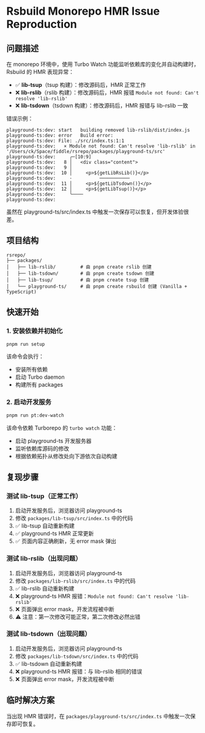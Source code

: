 # Rsbuild Monorepo HMR Issue Reproduction

## 问题描述

在 monorepo 环境中，使用 Turbo Watch 功能监听依赖库的变化并自动构建时，Rsbuild 的 HMR 表现异常：

- ✅ **lib-tsup**（tsup 构建）：修改源码后，HMR 正常工作
- ❌ **lib-rslib**（rslib 构建）：修改源码后，HMR 报错 `Module not found: Can't resolve 'lib-rslib'`
- ❌ **lib-tsdown**（tsdown 构建）：修改源码后，HMR 报错与 lib-rslib 一致

错误示例：
```
playground-ts:dev: start   building removed lib-rslib/dist/index.js
playground-ts:dev: error   Build error: 
playground-ts:dev: File: ./src/index.ts:1:1
playground-ts:dev:   × Module not found: Can't resolve 'lib-rslib' in 
'/Users/ck/Space/fiddle/rsrepo/packages/playground-ts/src'
playground-ts:dev:     ╭─[10:9]
playground-ts:dev:   8 │   <div class="content">
playground-ts:dev:   9 │ 
playground-ts:dev:  10 │     <p>${getLibRsLib()}</p>
playground-ts:dev:     ·          ───────────
playground-ts:dev:  11 │     <p>${getLibTsdown()}</p>
playground-ts:dev:  12 │     <p>${getLibTsup()}</p>
playground-ts:dev:     ╰────
playground-ts:dev: 
```

虽然在 playground-ts/src/index.ts 中触发一次保存可以恢复，但开发体验很差。

## 项目结构

```
rsrepo/
├── packages/
│   ├── lib-rslib/         # 由 pnpm create rslib 创建
│   ├── lib-tsdown/        # 由 pnpm create tsdown 创建
│   ├── lib-tsup/          # 由 pnpm create tsup 创建
│   └── playground-ts/     # 由 pnpm create rsbuild 创建 (Vanilla + TypeScript)
```

## 快速开始

### 1. 安装依赖并初始化

```bash
pnpm run setup
```

该命令会执行：
- 安装所有依赖
- 启动 Turbo daemon
- 构建所有 packages

### 2. 启动开发服务

```bash
pnpm run pt:dev-watch
```

该命令依赖 Turborepo 的 `turbo watch` 功能：
- 启动 playground-ts 开发服务器
- 监听依赖库源码的修改
- 根据依赖拓扑从修改处向下游依次自动构建

## 复现步骤

### 测试 lib-tsup（正常工作）

1. 启动开发服务后，浏览器访问 playground-ts
2. 修改 `packages/lib-tsup/src/index.ts` 中的代码
3. ✅ lib-tsup 自动重新构建
4. ✅ playground-ts HMR 正常更新
5. ✅ 页面内容正确刷新，无 error mask 弹出

### 测试 lib-rslib（出现问题）

1. 启动开发服务后，浏览器访问 playground-ts
2. 修改 `packages/lib-rslib/src/index.ts` 中的代码
3. ✅ lib-rslib 自动重新构建
4. ❌ playground-ts HMR 报错：`Module not found: Can't resolve 'lib-rslib'`
5. ❌ 页面弹出 error mask，开发流程被中断
6. ⚠️ 注意：第一次修改可能正常，第二次修改必然出错

### 测试 lib-tsdown（出现问题）

1. 启动开发服务后，浏览器访问 playground-ts
2. 修改 `packages/lib-tsdown/src/index.ts` 中的代码
3. ✅ lib-tsdown 自动重新构建
4. ❌ playground-ts HMR 报错：与 lib-rslib 相同的错误
5. ❌ 页面弹出 error mask，开发流程被中断

## 临时解决方案

当出现 HMR 错误时，在 `packages/playground-ts/src/index.ts` 中触发一次保存即可恢复。